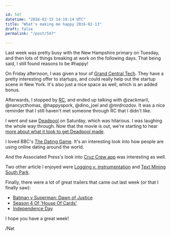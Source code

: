 ```yaml
---

id: 547
datetime: "2016-02-15 14:19:14 UTC"
title: "What's making me happy 2016-02-13"
draft: false
permalink: "/post/547"

---
```


Last week was pretty busy with the New Hampshire primary on Tuesday, and then lots of things breaking at work on the following days. That being said, I still found reasons to be #happy!

On Friday afternoon, I was given a tour of [Grand Central Tech](http://www.grandcentraltech.com/). They have a pretty interesting offer to startups, and could really help out the startup scene in New York. It's also just a nice space as well, which is an added bonus.

Afterwards, I stopped by [RC](https://www.recurse.com/), and ended up talking with @zackmaril, @nancycthomas, @happyspork, @dino_joel and @mrdrozdov. It was a nice reminder that I still haven't met someone through RC that I didn't like.

I went and saw [Deadpool](https://en.wikipedia.org/wiki/Deadpool_(film)) on Saturday, which was hilarious. I was laughing the whole way through. Now that the movie is out, we're starting to hear [more about what it took to get Deadpool made](https://www.polygon.com/2016/2/11/10970922/it-took-an-illegal-act-to-get-deadpool-made).

I loved BBC's [The Dating Game](https://www.bbc.co.uk/news/resources/idt-2e3f0042-75f6-4bd1-b4fe-9056540c65f8). It's an interesting look into how people are using online dating around the world.

And the Associated Press's look into [Cruz Crew app](https://web.archive.org/web/20160308075122/http://bigstory.ap.org:80/article/2db0fc93cf664a63909e26e708e91c67/cruz-app-data-collection-helps-campaign-read-minds-voters) was interesting as well.

Two other article I enjoyed were [Logging v. instrumentation](https://peter.bourgon.org/blog/2016/02/07/logging-v-instrumentation.html) and [Text Mining South Park](http://kaylinwalker.com/text-mining-south-park/).

Finally, there were a lot of great trailers that came out last week (or that I finally saw):

 - [Batman v Superman: Dawn of Justice](https://www.youtube.com/watch?v=Cle_rKBpZ28&feature=youtu.be)
 - [Season 4 Of 'House Of Cards'](https://digg.com/video/house-of-cards-season-4-trailer-frank-claire)
 - [Independence Day](https://youtu.be/g5K0lKrebqg)

I hope you have a great week!

/Nat

